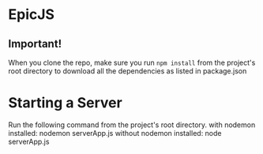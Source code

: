 # EpicJS

Important!
------

When you clone the repo, make sure you run `npm install` from the project's root directory to download all the dependencies as listed in package.json


Starting a Server
======

Run the following command from the project's root directory.
with nodemon installed: nodemon serverApp.js
without nodemon installed: node serverApp.js
